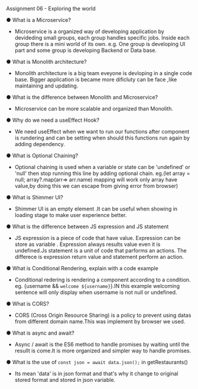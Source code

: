 Assignment 06 - Exploring the world

● What is a Microservice?

- Microservice is a organized way of developing application by devideding small groups, each group handles specific jobs. Inside each group there is a mini world of its own. e.g. One group is developing UI part and some group is developing Backend or Data base.

● What is Monolith architecture?

- Monolith architecture is a big team eveyone is devloping in a single code base. Bigger application is became more dificluty can be face ,like maintaining and updating.

● What is the difference between Monolith and Microservice?

- Microservice can be more scalable and organized than Monolith.

● Why do we need a useEffect Hook?

- We need useEffect when we want to run our functions after component is rundering and can be setting when should this functions run again by adding dependency.

● What is Optional Chaining?

- Optional chaining is used when a variable or state can be 'undefined' or 'null' then stop running this line by adding optional chain.
  eg.(let array = null; array?.map(arr=> arr.name) mapping will work only array have value,by doing this we can escape from giving error from browser)

● What is Shimmer UI?

- Shimmer UI is an empty element .It can be useful when showing in loading stage to make user experience better.

● What is the difference between JS expression and JS statement

- JS expression is a piece of code that have value. Expression can be store as variable . Expression always results value even it is undefined.Js statement is a unit of code that parforms an actions. The differece is expression return value and statement perform an action.

● What is Conditional Rendering, explain with a code example

- Conditional redering is rendering a component according to a condition.
  eg. {username && `welcome ${username}`}.IN this example welcoming sentence will only display when username is not null or undefined.

● What is CORS?

- CORS (Cross Origin Resource Sharing) is a policy to prevent using datas from different domain name.This was implement by browser we used.

● What is async and await?

- Async / await is the ES6 method to handle promises by waiting until the resullt is come.It is more organized and simpler way to handle promises.

● What is the use of `const json = await data.json();` in getRestaurants()

- Its mean 'data' is in json format and that's why it change to original stored format and stored in json variable.
